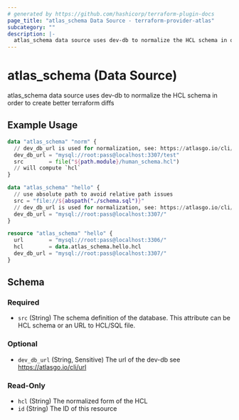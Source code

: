 ```yaml
---
# generated by https://github.com/hashicorp/terraform-plugin-docs
page_title: "atlas_schema Data Source - terraform-provider-atlas"
subcategory: ""
description: |-
  atlas_schema data source uses dev-db to normalize the HCL schema in order to create better terraform diffs
---
```


# atlas_schema (Data Source)

atlas_schema data source uses dev-db to normalize the HCL schema in order to create better terraform diffs

## Example Usage

```terraform
data "atlas_schema" "norm" {
  // dev_db_url is used for normalization, see: https://atlasgo.io/cli/dev-database.
  dev_db_url = "mysql://root:pass@localhost:3307/test"
  src        = file("${path.module}/human_schema.hcl")
  // will compute `hcl`
}

data "atlas_schema" "hello" {
  // use absolute path to avoid relative path issues
  src = "file://${abspath("./schema.sql")}"
  // dev_db_url is used for normalization, see: https://atlasgo.io/cli/dev-database.
  dev_db_url = "mysql://root:pass@localhost:3307/"
}

resource "atlas_schema" "hello" {
  url        = "mysql://root:pass@localhost:3306/"
  hcl        = data.atlas_schema.hello.hcl
  dev_db_url = "mysql://root:pass@localhost:3307/"
}
```

<!-- schema generated by tfplugindocs -->
## Schema

### Required

- `src` (String) The schema definition of the database. This attribute can be HCL schema or an URL to HCL/SQL file.

### Optional

- `dev_db_url` (String, Sensitive) The url of the dev-db see https://atlasgo.io/cli/url

### Read-Only

- `hcl` (String) The normalized form of the HCL
- `id` (String) The ID of this resource


